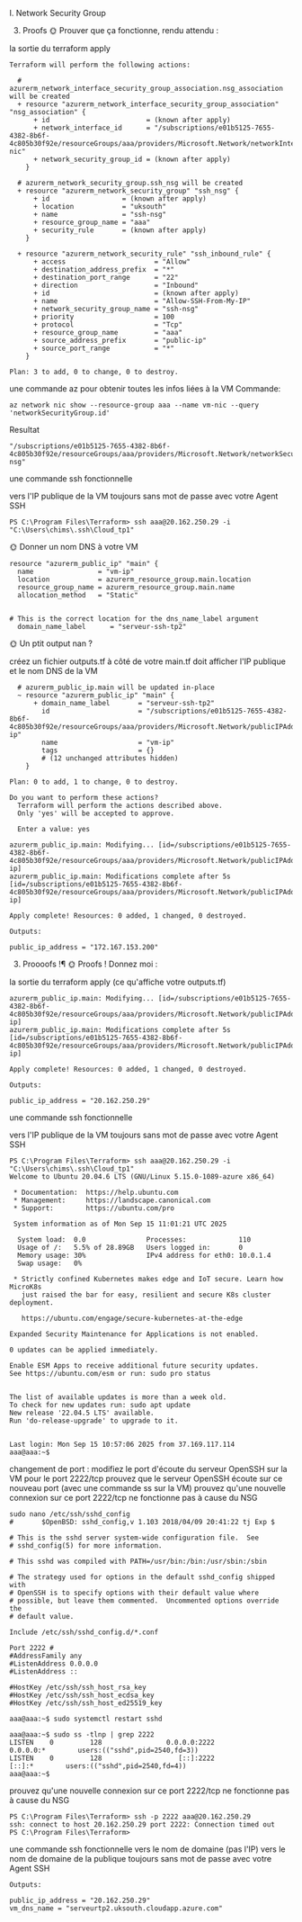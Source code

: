 I. Network Security Group

3. Proofs
🌞 Prouver que ça fonctionne, rendu attendu :

la sortie du terraform apply
```
Terraform will perform the following actions:

  # azurerm_network_interface_security_group_association.nsg_association will be created
  + resource "azurerm_network_interface_security_group_association" "nsg_association" {
      + id                        = (known after apply)
      + network_interface_id      = "/subscriptions/e01b5125-7655-4382-8b6f-4c805b30f92e/resourceGroups/aaa/providers/Microsoft.Network/networkInterfaces/vm-nic"
      + network_security_group_id = (known after apply)
    }

  # azurerm_network_security_group.ssh_nsg will be created
  + resource "azurerm_network_security_group" "ssh_nsg" {
      + id                  = (known after apply)
      + location            = "uksouth"
      + name                = "ssh-nsg"
      + resource_group_name = "aaa"
      + security_rule       = (known after apply)
    }

  + resource "azurerm_network_security_rule" "ssh_inbound_rule" {
      + access                      = "Allow"
      + destination_address_prefix  = "*"
      + destination_port_range      = "22"
      + direction                   = "Inbound"
      + id                          = (known after apply)
      + name                        = "Allow-SSH-From-My-IP"
      + network_security_group_name = "ssh-nsg"
      + priority                    = 100
      + protocol                    = "Tcp"
      + resource_group_name         = "aaa"
      + source_address_prefix       = "public-ip"
      + source_port_range           = "*"
    }

Plan: 3 to add, 0 to change, 0 to destroy.
```
une commande az pour obtenir toutes les infos liées à la VM
Commande: 

```
az network nic show --resource-group aaa --name vm-nic --query 'networkSecurityGroup.id'
```
Resultat 
```
"/subscriptions/e01b5125-7655-4382-8b6f-4c805b30f92e/resourceGroups/aaa/providers/Microsoft.Network/networkSecurityGroups/ssh-nsg"

``` 
une commande ssh fonctionnelle

vers l'IP publique de la VM
toujours sans mot de passe avec votre Agent SSH
``` 
PS C:\Program Files\Terraform> ssh aaa@20.162.250.29 -i "C:\Users\chims\.ssh\Cloud_tp1"
```

🌞 Donner un nom DNS à votre VM
``` 
resource "azurerm_public_ip" "main" {
  name                = "vm-ip"
  location            = azurerm_resource_group.main.location
  resource_group_name = azurerm_resource_group.main.name
  allocation_method   = "Static"
  

# This is the correct location for the dns_name_label argument
  domain_name_label      = "serveur-ssh-tp2"
```

🌞 Un ptit output nan ?

créez un fichier outputs.tf à côté de votre main.tf
doit afficher l'IP publique et le nom DNS de la VM
```
  # azurerm_public_ip.main will be updated in-place
  ~ resource "azurerm_public_ip" "main" {
      + domain_name_label       = "serveur-ssh-tp2"
        id                      = "/subscriptions/e01b5125-7655-4382-8b6f-4c805b30f92e/resourceGroups/aaa/providers/Microsoft.Network/publicIPAddresses/vm-ip"
        name                    = "vm-ip"
        tags                    = {}
        # (12 unchanged attributes hidden)
    }

Plan: 0 to add, 1 to change, 0 to destroy.

Do you want to perform these actions?
  Terraform will perform the actions described above.
  Only 'yes' will be accepted to approve.

  Enter a value: yes

azurerm_public_ip.main: Modifying... [id=/subscriptions/e01b5125-7655-4382-8b6f-4c805b30f92e/resourceGroups/aaa/providers/Microsoft.Network/publicIPAddresses/vm-ip]
azurerm_public_ip.main: Modifications complete after 5s [id=/subscriptions/e01b5125-7655-4382-8b6f-4c805b30f92e/resourceGroups/aaa/providers/Microsoft.Network/publicIPAddresses/vm-ip]

Apply complete! Resources: 0 added, 1 changed, 0 destroyed.

Outputs:

public_ip_address = "172.167.153.200"
```

3. Proooofs !¶
🌞 Proofs ! Donnez moi :

la sortie du terraform apply (ce qu'affiche votre outputs.tf)
``` 
azurerm_public_ip.main: Modifying... [id=/subscriptions/e01b5125-7655-4382-8b6f-4c805b30f92e/resourceGroups/aaa/providers/Microsoft.Network/publicIPAddresses/vm-ip]
azurerm_public_ip.main: Modifications complete after 5s [id=/subscriptions/e01b5125-7655-4382-8b6f-4c805b30f92e/resourceGroups/aaa/providers/Microsoft.Network/publicIPAddresses/vm-ip]

Apply complete! Resources: 0 added, 1 changed, 0 destroyed.

Outputs:

public_ip_address = "20.162.250.29"

```
une commande ssh fonctionnelle

vers l'IP publique de la VM
toujours sans mot de passe avec votre Agent SSH

```
PS C:\Program Files\Terraform> ssh aaa@20.162.250.29 -i "C:\Users\chims\.ssh\Cloud_tp1"
Welcome to Ubuntu 20.04.6 LTS (GNU/Linux 5.15.0-1089-azure x86_64)

 * Documentation:  https://help.ubuntu.com
 * Management:     https://landscape.canonical.com
 * Support:        https://ubuntu.com/pro

 System information as of Mon Sep 15 11:01:21 UTC 2025

  System load:  0.0               Processes:             110
  Usage of /:   5.5% of 28.89GB   Users logged in:       0
  Memory usage: 30%               IPv4 address for eth0: 10.0.1.4
  Swap usage:   0%

 * Strictly confined Kubernetes makes edge and IoT secure. Learn how MicroK8s
   just raised the bar for easy, resilient and secure K8s cluster deployment.

   https://ubuntu.com/engage/secure-kubernetes-at-the-edge

Expanded Security Maintenance for Applications is not enabled.

0 updates can be applied immediately.

Enable ESM Apps to receive additional future security updates.
See https://ubuntu.com/esm or run: sudo pro status


The list of available updates is more than a week old.
To check for new updates run: sudo apt update
New release '22.04.5 LTS' available.
Run 'do-release-upgrade' to upgrade to it.


Last login: Mon Sep 15 10:57:06 2025 from 37.169.117.114
aaa@aaa:~$
```
changement de port :
modifiez le port d'écoute du serveur OpenSSH sur la VM pour le port 2222/tcp
prouvez que le serveur OpenSSH écoute sur ce nouveau port (avec une commande ss sur la VM)
prouvez qu'une nouvelle connexion sur ce port 2222/tcp ne fonctionne pas à cause du NSG

``` 
sudo nano /etc/ssh/sshd_config
#       $OpenBSD: sshd_config,v 1.103 2018/04/09 20:41:22 tj Exp $

# This is the sshd server system-wide configuration file.  See
# sshd_config(5) for more information.

# This sshd was compiled with PATH=/usr/bin:/bin:/usr/sbin:/sbin

# The strategy used for options in the default sshd_config shipped with
# OpenSSH is to specify options with their default value where
# possible, but leave them commented.  Uncommented options override the
# default value.

Include /etc/ssh/sshd_config.d/*.conf

Port 2222 #
#AddressFamily any
#ListenAddress 0.0.0.0
#ListenAddress ::

#HostKey /etc/ssh/ssh_host_rsa_key
#HostKey /etc/ssh/ssh_host_ecdsa_key
#HostKey /etc/ssh/ssh_host_ed25519_key
```

``` 
aaa@aaa:~$ sudo systemctl restart sshd
```

```
aaa@aaa:~$ sudo ss -tlnp | grep 2222
LISTEN    0         128                0.0.0.0:2222             0.0.0.0:*        users:(("sshd",pid=2540,fd=3))                                   
LISTEN    0         128                   [::]:2222                [::]:*        users:(("sshd",pid=2540,fd=4))                                   
aaa@aaa:~$
```
prouvez qu'une nouvelle connexion sur ce port 2222/tcp ne fonctionne pas à cause du NSG
```
PS C:\Program Files\Terraform> ssh -p 2222 aaa@20.162.250.29
ssh: connect to host 20.162.250.29 port 2222: Connection timed out
PS C:\Program Files\Terraform>
```
une commande ssh fonctionnelle vers le nom de domaine (pas l'IP)
vers le nom de domaine de la publique
toujours sans mot de passe avec votre Agent SSH
``` 
Outputs:

public_ip_address = "20.162.250.29"
vm_dns_name = "serveurtp2.uksouth.cloudapp.azure.com"

```

